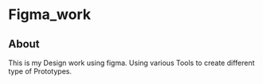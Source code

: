 # Figma_work

## About 

This is my Design work using figma. Using various Tools to create different type of Prototypes. 
